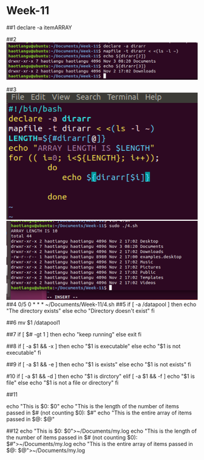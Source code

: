 # Week-11
##1
declare -a itemARRAY

##2
![q2](images/3.png "q2")

##3
![q3.1](images/3.1.png "q3.1")
![q3.2](images/3.2.png "q3.2")
##4
0/5 0 * * * ~/Documents/Week-11/4.sh
##5
 if [ -a /datapool ]
then
echo "The directory exists"
else
echo "Directory doesn't exist"
fi

##6
mv $1 /datapool1

##7
if [ $# -gt 1 ]
then
echo "keep running"
else
exit
fi

##8
if [ -a $1 && -x ]
then
        echo "$1 is executable"
else
        echo "$1 is not executable"
fi


##9
if [ -a $1 && -e ]
then
        echo "$1 is exists"
else
        echo "$1 is not exists"
fi


#10
if [ -a $1 && -d ]
then
        echo "$1 is dirctory"
elif [ -a $1 && -f ]
        echo "$1 is file"
else 
    	echo "$1 is not a file or directory"
fi



##11

echo "This is \$0: $0"
echo "This is the length of the number of items passed in \$# (not counting \$0): $#"
echo "This is the entire array of items passed in \$@: $@"



##12
echo "This is \$0: $0">~/Documents/my.log
echo "This is the length of the number of items passed in \$# (not counting \$0): $#">~/Documents/my.log
echo "This is the entire array of items passed in \$@: $@">~/Documents/my.log





